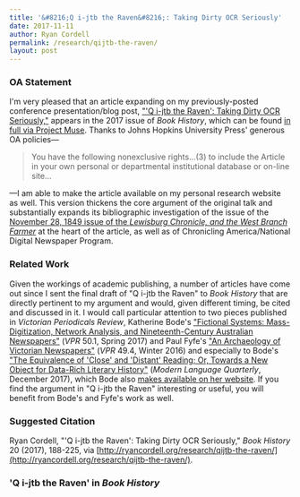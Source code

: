 ```yaml
---
title: '&#8216;Q i-jtb the Raven&#8216;: Taking Dirty OCR Seriously'
date: 2017-11-11
author: Ryan Cordell
permalink: /research/qijtb-the-raven/
layout: post
---
```


### OA Statement

I'm very pleased that an article expanding on my previously-posted conference presentation/blog post, ["'Q i-jtb the Raven': Taking Dirty OCR Seriously,"](http://ryancordell.org/research/qijtb-the-raven-mla/) appears in the 2017 issue of *Book History*, which can be found [in full via Project Muse](http://muse.jhu.edu/issue/37341). Thanks to Johns Hopkins University Press' generous OA policies—

> You have the following nonexclusive rights...(3) to include the Article in your own personal or departmental institutional database or on-line site...

—I am able to make the article available on my personal research website as well. This version thickens the core argument of the original talk and substantially expands its bibliographic investigation of the issue of the [November 28, 1849 issue of the *Lewisburg Chronicle, and the West Branch Farmer*](http://ryancordell.org/research/qijtb-the-raven/chroniclingamerica.loc.gov/lccn/sn85055199/1849-11-28/ed-1/seq-1/) at the heart of the article, as well as of Chronicling America/National Digital Newspaper Program. 

### Related Work

Given the workings of academic publishing, a number of articles have come out since I sent the final draft of "Q i-jtb the Raven" to *Book History* that are directly pertinent to my argument and would, given different timing, be cited and discussed in it. I would call particular attention to two pieces published in *Victorian Periodicals Review*, Katherine Bode's ["Fictional Systems: Mass-Digitization, Network Analysis, and Nineteenth-Century Australian Newspapers"](https://muse.jhu.edu/article/652588) (*VPR* 50.1, Spring 2017) and Paul Fyfe's ["An Archaeology of Victorian Newspapers"](https://muse-jhu-edu.ezproxy.neu.edu/article/644183) (*VPR* 49.4, Winter 2016) and especially to Bode's ["The Equivalence of 'Close' and 'Distant' Reading; Or, Towards a New Object for Data-Rich Literary History"](http://mlq.dukejournals.org/content/78/1/77.abstract) (*Modern Language Quarterly*, December 2017), which Bode also [makes available on her website](https://katherinebode.files.wordpress.com/2014/07/equivalence1.pdf). If you find the argument in "Q i-jtb the Raven" interesting or useful, you will benefit from Bode's and Fyfe's work as well.

### Suggested Citation

Ryan Cordell, "'Q i-jtb the Raven': Taking Dirty OCR Seriously," *Book History* 20 (2017), 188-225, via [http://ryancordell.org/research/qijtb-the-raven/](http://ryancordell.org/research/qijtb-the-raven/).

### 'Q i-jtb the Raven' in *Book History*

<object width="100%" height="1000px" data="documents/2017-BookHistory-QitjbTheRaven.pdf"></object>
